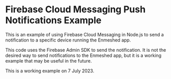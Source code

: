 # Firebase Cloud Messaging Push Notifications Example

This is an example of using Firebase Cloud Messaging in Node.js to send a notification to a specific device running the Enmeshed app.

This code uses the Firebase Admin SDK to send the notification. It is not the desired way to send notifications to the Enmeshed app, but it is a working example that may be useful in the future.

This is a working example on 7 July 2023.
